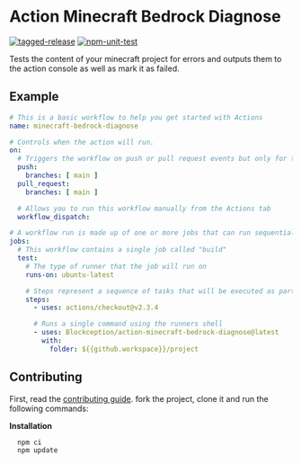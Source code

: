 # Action Minecraft Bedrock Diagnose

[![tagged-release](https://github.com/Blockception/action-minecraft-bedrock-diagnose/actions/workflows/tagged-release.yml/badge.svg)](https://github.com/Blockception/action-minecraft-bedrock-diagnose/actions/workflows/tagged-release.yml)
[![npm-unit-test](https://github.com/Blockception/action-minecraft-bedrock-diagnose/actions/workflows/npm-test.yml/badge.svg)](https://github.com/Blockception/action-minecraft-bedrock-diagnose/actions/workflows/npm-test.yml)


Tests the content of your minecraft project for errors and outputs them to the action console as well as mark it as failed.

## Example


```yml
# This is a basic workflow to help you get started with Actions
name: minecraft-bedrock-diagnose

# Controls when the action will run. 
on:
  # Triggers the workflow on push or pull request events but only for the main branch
  push:
    branches: [ main ]
  pull_request:
    branches: [ main ]

  # Allows you to run this workflow manually from the Actions tab
  workflow_dispatch:

# A workflow run is made up of one or more jobs that can run sequentially or in parallel
jobs:
  # This workflow contains a single job called "build"
  test:
    # The type of runner that the job will run on
    runs-on: ubuntu-latest

    # Steps represent a sequence of tasks that will be executed as part of the job
    steps:
      - uses: actions/checkout@v2.3.4

      # Runs a single command using the runners shell
      - uses: Blockception/action-minecraft-bedrock-diagnose@latest
        with: 
          folder: ${{github.workspace}}/project
```

## Contributing

First, read the [contributing guide](./CONTRIBUTING.md). fork the project, clone it and run the following commands:

**Installation**

```cmd
  npm ci
  npm update
```